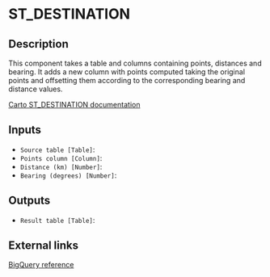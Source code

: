 
# ST_DESTINATION
## Description

 This component takes a table and columns containing points, distances and bearing.
 It adds a new column with points computed taking the original points and offsetting
 them according to the corresponding bearing and distance values.

 <p><a href="https://docs.carto.com/analytics-toolbox-bigquery/sql-reference/transformations/#st_destination" target="_blank" rel="noopener noreferrer"> Carto ST_DESTINATION documentation</a></p>

 
## Inputs
* `Source table [Table]`: 
* `Points column [Column]`: 
* `Distance (km) [Number]`: 
* `Bearing (degrees) [Number]`: 

## Outputs
* `Result table [Table]`: 

## External links
[BigQuery reference](https://docs.carto.com/data-and-analysis/analytics-toolbox-for-bigquery/sql-reference/transformations#st_destination)
      